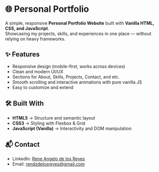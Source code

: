 # 🌐 Personal Portfolio

A simple, responsive **Personal Portfolio Website** built with **Vanilla HTML, CSS, and JavaScript**.  
Showcasing my projects, skills, and experiences in one place — without relying on heavy frameworks.  


## ✨ Features

- Responsive design (mobile-first, works across devices)  
- Clean and modern UI/UX  
- Sections for About, Skills, Projects, Contact, and etc.
- Smooth scrolling and interactive animations with pure vanilla JS  
- Easy to customize and extend 


## 🛠️ Built With

- **HTML5** → Structure and semantic layout  
- **CSS3** → Styling with Flexbox & Grid  
- **JavaScript (Vanilla)** → Interactivity and DOM manipulation  


## 📬 Contact

* LinkedIn: [Rene Angelo de los Reyes](https://www.linkedin.com/in/rainyjane)
* Email: [rendzdelosreyes@gmail.com](mailto:rendzdelosreyes@gmail.com)

